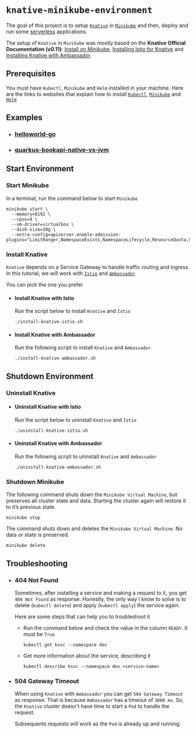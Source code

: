 # `knative-minikube-environment`

The goal of this project is to setup [`Knative`](https://knative.dev/) in [`Minikube`](https://github.com/kubernetes/minikube) and then, deploy and run some [serverless](https://martinfowler.com/articles/serverless.html) applications.

The setup of `Knative` in `Minikube` was mostly based on the **Knative Official Documentation (v0.11)**: [Install on Minikube](https://knative.dev/docs/install/knative-with-minikube/), [Installing Istio for Knative](https://knative.dev/docs/install/installing-istio) and [Installing Knative with Ambassador](https://knative.dev/docs/install/knative-with-ambassador/).

## Prerequisites

You must have `Kubectl`, `Minikube` and `Helm` installed in your machine. Here are the links to websites that explain how to install [`Kubectl`](https://kubernetes.io/docs/tasks/tools/install-kubectl/), [`Minikube`](https://kubernetes.io/docs/tasks/tools/install-minikube/) and [`Helm`](https://helm.sh/docs/intro/install/)

## Examples

- ### [helloworld-go](https://github.com/ivangfr/knative-minikube-environment/tree/master/helloworld-go)
- ### [quarkus-bookapi-native-vs-jvm](https://github.com/ivangfr/knative-minikube-environment/tree/master/quarkus-bookapi-native-vs-jvm)

## Start Environment

### Start Minikube

In a terminal, run the command below to start `Minikube`
```
minikube start \
  --memory=8192 \
  --cpus=4 \
  --vm-driver=virtualbox \
  --disk-size=30g \
  --extra-config=apiserver.enable-admission-plugins="LimitRanger,NamespaceExists,NamespaceLifecycle,ResourceQuota,ServiceAccount,DefaultStorageClass,MutatingAdmissionWebhook"
```

### Install Knative

`Knative` depends on a Service Gateway to handle traffic routing and ingress. In this tutorial, we will work with [`Istio`](https://istio.io/) and [`Ambassador`](https://www.getambassador.io/)

You can pick the one you prefer

- #### Install Knative with Istio

  Run the script below to install `Knative` and `Istio`
  ```
  ./install-knative-istio.sh
  ```

- #### Install Knative with Ambassador

  Run the following script to install `Knative` and `Ambassador`
  ```
  ./install-knative-ambassador.sh
  ```

## Shutdown Environment

### Uninstall Knative

- #### Uninstall Knative with Istio

  Run the script below to uninstall `Knative` and `Istio`
  ```
  ./uninstall-knative-istio.sh
  ```

- #### Uninstall Knative with Ambassador

  Run the following script to uninstall `Knative` and `Ambassador`
  ```
  ./uninstall-knative-ambassador.sh
  ```

### Shutdown Minikube

The following command shuts down the `Minikube Virtual Machine`, but preserves all cluster state and data. Starting the cluster again will restore it to it’s previous state.
```
minikube stop
```

The command shuts down and deletes the `Minikube Virtual Machine`. No data or state is preserved.
```
minikube delete
```

## Troubleshooting

- ### 404 Not Found

  Sometimes, after installing a service and making a request to it, you get `404 Not Found` as response. Honestly, the only way I know to solve is to delete (`kubectl delete`) and apply (`kubectl apply`) the service again.
  
  Here are some steps that can help you to troubleshoot it
  
  - Run the command below and check the value in the column `READY`. It must be `True`
    ```
    kubectl get ksvc --namespace dev
    ```
    
  - Get more information about the service, describing it
    ```
    kubectl describe ksvc --namespace dev <service-name>
    ```

- ### 504 Gateway Timeout

  When using `Knative` with `Ambassador` you can get `504 Gateway Timeout` as response. That is because `Ambassador` has a timeout of `3000 ms`. So, the `Knative` cluster doesn't have time to start a `Pod` to handle the request.
  
  Subsequents requests will work as the `Pod` is already up and running.
